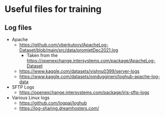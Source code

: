 # Useful files for training

## Log files

* Apache
    * https://github.com/vberkutovv/ApacheLog-Dataset/blob/main/src/data/promjetDec2021.log
        * Taken from the https://openexchange.intersystems.com/package/ApacheLog-Dataset
    * https://www.kaggle.com/datasets/vishnu0399/server-logs
    * https://www.kaggle.com/datasets/omduggineni/loghub-apache-log-data
* SFTP Logs
    * https://openexchange.intersystems.com/package/iris-sftp-logs
* Various Linux logs
    * https://github.com/logpai/loghub
    * https://log-sharing.dreamhosters.com/